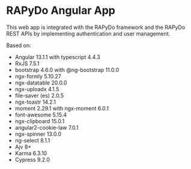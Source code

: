 # RAPyDo Angular App

This web app is integrated with the RAPyDo framework and the RAPyDo REST APIs by implementing authentication and user management.

Based on:

- Angular 13.1.1 with typescript 4.4.3
- RxJS 7.5.1
- bootstrap 4.6.0 with @ng-bootstrap 11.0.0
- ngx-formly 5.10.27
- ngx-datatable 20.0.0
- ngx-uploadx 4.1.5
- file-saver (es) 2.0.5
- ngx-toastr 14.2.1
- moment 2.29.1 with ngx-moment 6.0.1
- font-awesome 5.15.4
- ngx-clipboard 15.0.1
- angular2-cookie-law 7.0.1
- ngx-spinner 13.0.0
- ng-select 8.1.1
- Ajv 8+
- Karma 6.3.10
- Cypress 9.2.0
